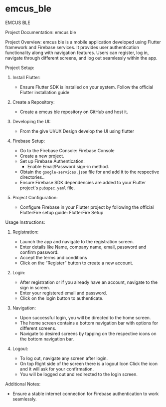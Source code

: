 # emcus_ble

EMCUS BLE

Project Documentation: emcus ble

Project Overview:
emcus ble is a mobile application developed using Flutter framework and Firebase services. It provides user authentication functionality along with navigation features. Users can register, log in, navigate through different screens, and log out seamlessly within the app.

Project Setup:
1. Install Flutter:
   - Ensure Flutter SDK is installed on your system. Follow the official Flutter installation guide 
2. Create a Repository:
   - Create a emcus ble repository on GitHub and host it.
3. Developing the UI:
     - From the give UI/UX Design develop the UI using flutter
4. Firebase Setup:
   - Go to the Firebase Console: Firebase Console
   - Create a new project.
   - Set up Firebase Authentication:
     - Enable Email/Password sign-in method.
   - Obtain the `google-services.json` file for and add it to the respective directories..
   - Ensure Firebase SDK dependencies are added to your Flutter project's `pubspec.yaml` file.

5. Project Configuration:
   - Configure Firebase in your Flutter project by following the official FlutterFire setup guide: FlutterFire Setup

Usage Instructions:
1. Registration:
   - Launch the app and navigate to the registration screen.
   - Enter details like Name, company name, email, password and confirm password.
   - Accept the terms and conditions
   - Click on the “Register” button to create a new account.
   
2. Login:
   - After registration or if you already have an account, navigate to the sign in screen.
   - Enter your registered email and password.
   - Click on the login button to authenticate.
   
3. Navigation:
   - Upon successful login, you will be directed to the home screen.
   - The home screen contains a bottom navigation bar with options for different screens.
   - Navigate to desired screens by tapping on the respective icons on the bottom navigation  bar.
   
4. Logout:
   - To log out, navigate any screen after login.
   - On top Right side of the screen there is a logout Icon Click the icon and it will ask for your confirmation.
   - You will be logged out and redirected to the login screen.

Additional Notes:
- Ensure a stable internet connection for Firebase authentication to work seamlessly.



